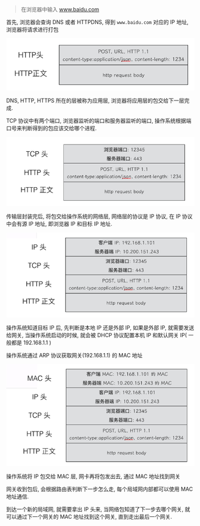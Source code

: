 > 在浏览器中输入 www.baidu.com

首先, 浏览器会查询 DNS 或者 HTTPDNS, 得到 `www.baidu.com` 对应的 IP 地址, 浏览器将请求进行打包

![](.what-happens-from-the-input-URL-to-display-page_images/ab166fb7.png)

DNS, HTTP, HTTPS 所在的层被称为应用层, 浏览器将应用层的包交给下一层完成.

TCP 协议中有两个端口, 浏览器监听的端口和服务器监听的端口, 操作系统根据端口号来判断得到的包应该交给哪个进程.

![](.what-happens-from-the-input-URL-to-display-page_images/3e54c1f9.png)

传输层封装完后, 将包交给操作系统的网络层, 网络层的协议是 IP 协议, 在 IP 协议中会有源 IP 地址, 即浏览器 IP 和目标 IP 地址.

![](.what-happens-from-the-input-URL-to-display-page_images/2d54d273.png)

操作系统知道目标 IP 后, 先判断是本地 IP 还是外部 IP, 如果是外部 IP, 就需要发送给网关, 当操作系统启动的时候, 就会被 DHCP 协议配置本机 IP 和默认网关 IP( 一般都是 192.168.1.1 )

操作系统通过 ARP 协议获取网关(192.168.1.1) 的 MAC 地址

![](.what-happens-from-the-input-URL-to-display-page_images/988cd6c1.png)

操作系统将 IP 包交给 MAC 层, 网卡再将包发出去, 通过 MAC 地址找到网关

网关收到包后, 会根据路由表判断下一步怎么走, 每个局域网内部都可以使用 MAC 地址通信.

到达一个新的局域网, 就需要拿出 IP 头来, 当网络包知道了下一步去哪个网关, 就可以通过下一个网关的 MAC 地址找到这个网关, 直到走出最后一个网关.